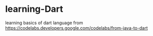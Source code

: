 # learning-Dart
learning basics of dart language
from https://codelabs.developers.google.com/codelabs/from-java-to-dart
